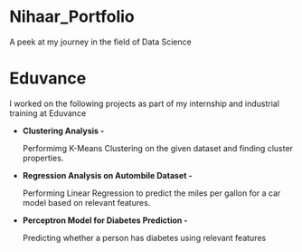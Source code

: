 # Nihaar_Portfolio
A peek at my journey in the field of Data Science

# Eduvance
I worked on the following projects as part of my internship and industrial training at Eduvance
* **Clustering Analysis -**

   Performimg K-Means Clustering on the given dataset and finding cluster properties.  
* **Regression Analysis on Autombile Dataset -**

   Performing Linear Regression to predict the miles per gallon for a car model based on relevant features.  
* **Perceptron Model for Diabetes Prediction -**

   Predicting whether a person has diabetes using relevant features  
